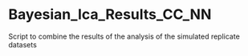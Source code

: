 # Bayesian_lca_Results_CC_NN
Script to combine the results of the analysis of the simulated replicate datasets
